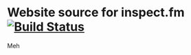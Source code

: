 # Website source for inspect.fm [![Build Status](https://travis-ci.org/ajaykarwal/inspect-fm.svg?branch=master)](https://travis-ci.org/ajaykarwal/inspect-fm)

Meh
